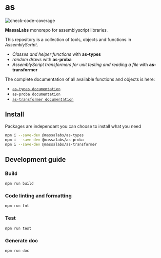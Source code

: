 # as
![check-code-coverage](https://img.shields.io/badge/coverage-NaN%25-red)

**MassaLabs** monorepo for assemblyscript libraries.

This repository is a collection of tools, objects and functions in *AssemblyScript*.

- *Classes and helper functions* with **as-types**
- *random draws* with **as-proba**
- *AssemblyScript transformers for unit testing and reading a file* with **as-transformer**

The complete documentation of all available functions and objects is here:

- [`as-types documentation`](https://as-types.docs.massa.net)
- [`as-proba documentation`](https://as-proba.docs.massa.net)
- [`as-transformer documentation`](https://as-transformer.docs.massa.net)

## Install

Packages are independant you can choose to install what you need

```sh
npm i --save-dev @massalabs/as-types
npm i --save-dev @massalabs/as-proba
npm i --save-dev @massalabs/as-transformer
```

## Development guide

### Build

```plain
npm run build
```

### Code linting and formatting

```plain
npm run fmt
```

### Test

```plain
npm run test
```

### Generate doc

```plain
npm run doc
```
